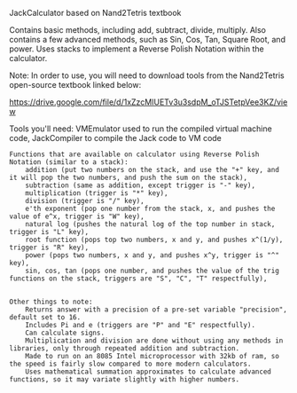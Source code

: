 JackCalculator based on Nand2Tetris textbook

Contains basic methods, including add, subtract, divide, multiply.
Also contains a few advanced methods, such as Sin, Cos, Tan, Square Root, and power.
Uses stacks to implement a Reverse Polish Notation within the calculator.


Note: In order to use, you will need to download tools from the Nand2Tetris open-source textbook linked below: 

https://drive.google.com/file/d/1xZzcMIUETv3u3sdpM_oTJSTetpVee3KZ/view

Tools you'll need: VMEmulator used to run the compiled virtual machine code, JackCompiler to compile the Jack code to VM code

    Functions that are available on calculator using Reverse Polish Notation (similar to a stack): 
        addition (put two numbers on the stack, and use the "+" key, and it will pop the two numbers, and push the sum on the stack),
        subtraction (same as addition, except trigger is "-" key),
        multiplication (trigger is "*" key),
        division (trigger is "/" key),
        e'th exponent (pop one number from the stack, x, and pushes the value of e^x, trigger is "W" key), 
        natural log (pushes the natural log of the top number in stack, trigger is "L" key), 
        root function (pops top two numbers, x and y, and pushes x^(1/y), trigger is "R" key),
        power (pops two numbers, x and y, and pushes x^y, trigger is "^" key),
        sin, cos, tan (pops one number, and pushes the value of the trig functions on the stack, triggers are "S", "C", "T" respectfully),
    

    Other things to note: 
        Returns answer with a precision of a pre-set variable "precision", default set to 16. 
        Includes Pi and e (triggers are "P" and "E" respectfully).
        Can calculate signs.
        Multiplication and division are done without using any methods in libraries, only through repeated addition and subtraction.
        Made to run on an 8085 Intel microprocessor with 32kb of ram, so the speed is fairly slow compared to more modern calculators.
        Uses mathematical summation approximates to calculate advanced functions, so it may variate slightly with higher numbers.
        
        
    

